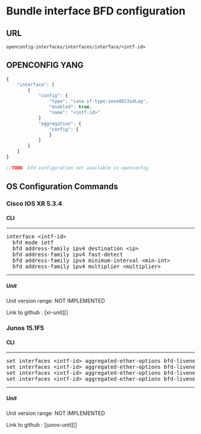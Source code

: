 # Bundle interface BFD configuration

## URL

```
openconfig-interfaces/interfaces/interface/<intf-id>
```

## OPENCONFIG YANG

```javascript
{
    "interface": [
        {
            "config": {
                "type": "iana-if-type:ieee8023adLag",
                "enabled": true,
                "name": "<intf-id>"
            }
            "aggregation": {
                "config": {
                }
            }
        }
    ]
}

//TODO: bfd configuration not available in openconfig

```

## OS Configuration Commands

### Cisco IOS XR 5.3.4

#### CLI

---
<pre>
interface &lt;intf-id&gt;
  bfd mode ietf
  bfd address-family ipv4 destination &lt;ip&gt;
  bfd address-family ipv4 fast-detect
  bfd address-family ipv4 minimum-interval &lt;min-int&gt;
  bfd address-family ipv4 multiplier &lt;multiplier&gt;
</pre>
---

##### Unit

Unit version range: NOT IMPLEMENTED

Link to github : [xr-unit][]

### Junos 15.1F5

#### CLI

---
<pre>
set interfaces &lt;intf-id&gt; aggregated-ether-options bfd-liveness-detection neighbor &lt;ip&gt;
set interfaces &lt;intf-id&gt; aggregated-ether-options bfd-liveness-detection local-address &lt;ip&gt;
set interfaces &lt;intf-id&gt; aggregated-ether-options bfd-liveness-detection minimum-interval &lt;min-int&gt;
set interfaces &lt;intf-id&gt; aggregated-ether-options bfd-liveness-detection multiplier &lt;multiplier&gt;
</pre>
---

##### Unit

Unit version range: NOT IMPLEMENTED

Link to github : [junos-unit][]
